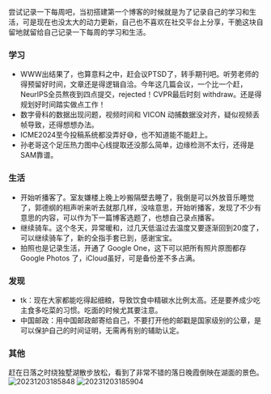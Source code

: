 尝试记录一下每周吧，当初搭建第一个博客的时候就是为了记录自己的学习和生活，可是现在也没太大的动力更新，自己也不喜欢在社交平台上分享，干脆这块自留地就留给自己记录一下每周的学习和生活。
### 学习
- WWW出结果了，也算意料之中，赶会议PTSD了，转手期刊吧。听劳老师的得预留好时间，文章还是得逻辑自洽。今年这几篇会议，一个比一个赶，NeurIPS全员熬夜到四点提交，rejected！CVPR最后时刻 withdraw。还是得规划好时间踏实做点工作！
- 数字骨科的数据出现问题，视频时间和 VICON 动捕数据没对齐，疑似视频丢帧导致，还得想想办法。
- ICME2024至今投稿系统都没弄好😅，也不知道能不能赶上。
- 孙老哥这个足压热力图中心线提取还没那么简单，边缘检测不太行，还得是SAM靠谱。
### 生活
- 开始听播客了。室友嫌楼上晚上吵搬隔壁去睡了，我倒是可以外放音乐睡觉了，郭德纲的相声听来听去就那几样，没啥意思，开始听播客，发现了不少有意思的内容，可以作为下一篇博客选题了，也想自己录点播客。
- 继续骑车。这个冬天，异常暖和，过几天低温过去温度又要逐渐回到20度了，可以继续骑车了，新的全指手套已到，感谢宝宝。
- 拍照也是记录生活，开通了 Google One，这下可以把所有照片原图都存 Google Photos 了，iCloud虽好，可是备份差不多占满。
### 发现
- tk：现在大家都能吃得起细粮，导致饮食中精碳水比例太高。还是要养成少吃主食多吃菜的习惯。吃面的时候尤其要注意。
- 中国邮政：用中国邮政邮寄给自己，不要打开他的邮戳是国家级别的公章，是可以保护自己的时间证明，无需再有别的辅助认定。
### 其他
赶在日落之时绕独墅湖散步放松，看到了非常不错的落日晚霞倒映在湖面的景色。
![20231203185848](https://github.com/veekly/veekly.github.io/assets/152577482/40d1a12b-937b-4c2b-91ea-599c90d3abb1) ![20231203185904](https://github.com/veekly/veekly.github.io/assets/152577482/92f18585-f6f3-488f-ae39-1a786c812f02)
